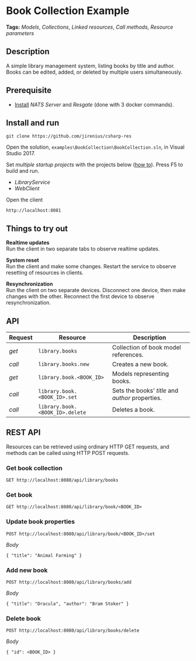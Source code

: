 # Book Collection Example

**Tags:** *Models*, *Collections*, *Linked resources*, *Call methods*, *Resource parameters*

## Description
A simple library management system, listing books by title and author. Books can be edited, added, or deleted by multiple users simultaneously.

## Prerequisite

* [Install](https://resgate.io/docs/get-started/installation/) *NATS Server* and *Resgate* (done with 3 docker commands).

## Install and run

```text
git clone https://github.com/jirenius/csharp-res
```
Open the solution, `examples\BookCollection\BookCollection.sln`, in Visual Studio 2017.

Set *multiple startup projects* with the projects below ([how to](https://docs.microsoft.com/en-us/visualstudio/ide/how-to-set-multiple-startup-projects?view=vs-2019)). Press F5 to build and run.

  * *LibraryService*
  * *WebClient*

Open the client
```text
http://localhost:8081
```


## Things to try out

**Realtime updates**  
Run the client in two separate tabs to observe realtime updates.

**System reset**  
Run the client and make some changes. Restart the service to observe resetting of resources in clients.

**Resynchronization**  
Run the client on two separate devices. Disconnect one device, then make changes with the other. Reconnect the first device to observe resynchronization.

## API

Request | Resource | Description
--- | --- | ---
*get* | `library.books` | Collection of book model references.
*call* | `library.books.new` | Creates a new book.
*get* | `library.book.<BOOK_ID>` | Models representing books.
*call* | `library.book.<BOOK_ID>.set` | Sets the books' *title* and *author* properties.
*call* | `library.book.<BOOK_ID>.delete` | Deletes a book.

## REST API

Resources can be retrieved using ordinary HTTP GET requests, and methods can be called using HTTP POST requests.

### Get book collection
```
GET http://localhost:8080/api/library/books
```

### Get book
```
GET http://localhost:8080/api/library/book/<BOOK_ID>
```

### Update book properties
```
POST http://localhost:8080/api/library/book/<BOOK_ID>/set
```
*Body*  
```
{ "title": "Animal Farming" }
```

### Add new book
```
POST http://localhost:8080/api/library/books/add
```
*Body*  
```
{ "title": "Dracula", "author": "Bram Stoker" }
```

### Delete book
```
POST http://localhost:8080/api/library/books/delete
```
*Body*  
```
{ "id": <BOOK_ID> }
```